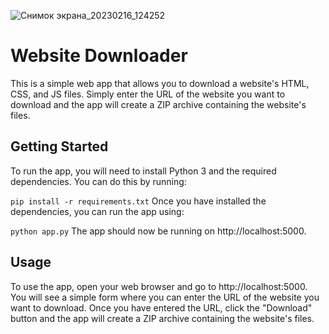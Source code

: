 ![Снимок экрана_20230216_124252](https://user-images.githubusercontent.com/112849918/219343173-0e35f892-2d8b-43d9-9c16-cca0f03ef35d.png)



# Website Downloader
 This is a simple web app that allows you to download a website's HTML, CSS, and JS files. Simply enter the URL of the website you want to download and the app will create a ZIP archive containing the website's files.

## Getting Started
To run the app, you will need to install Python 3 and the required dependencies. You can do this by running:

```pip install -r requirements.txt```
Once you have installed the dependencies, you can run the app using:

```python app.py```
The app should now be running on http://localhost:5000.

## Usage
To use the app, open your web browser and go to http://localhost:5000. You will see a simple form where you can enter the URL of the website you want to download. Once you have entered the URL, click the "Download" button and the app will create a ZIP archive containing the website's files.


